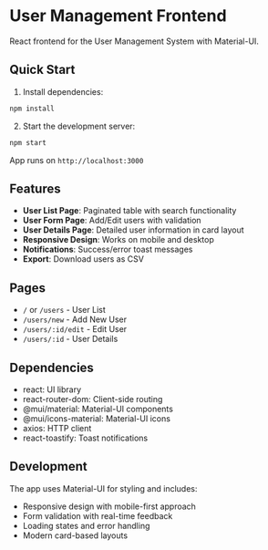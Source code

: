 # User Management Frontend

React frontend for the User Management System with Material-UI.

## Quick Start

1. Install dependencies:
```bash
npm install
```

2. Start the development server:
```bash
npm start
```

App runs on `http://localhost:3000`

## Features

- **User List Page**: Paginated table with search functionality
- **User Form Page**: Add/Edit users with validation
- **User Details Page**: Detailed user information in card layout
- **Responsive Design**: Works on mobile and desktop
- **Notifications**: Success/error toast messages
- **Export**: Download users as CSV

## Pages

- `/` or `/users` - User List
- `/users/new` - Add New User
- `/users/:id/edit` - Edit User
- `/users/:id` - User Details

## Dependencies

- react: UI library
- react-router-dom: Client-side routing
- @mui/material: Material-UI components
- @mui/icons-material: Material-UI icons
- axios: HTTP client
- react-toastify: Toast notifications

## Development

The app uses Material-UI for styling and includes:
- Responsive design with mobile-first approach
- Form validation with real-time feedback
- Loading states and error handling
- Modern card-based layouts
